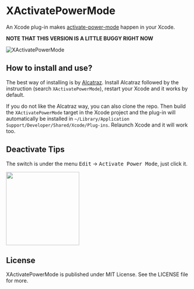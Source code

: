 # XActivatePowerMode

An Xcode plug-in makes [activate-power-mode](https://github.com/JoelBesada/activate-power-mode) happen in your Xcode.

**NOTE THAT THIS VERSION IS A LITTLE BUGGY RIGHT NOW**

![XActivatePowerMode](http://7d9o0x.com1.z0.glb.clouddn.com/XActivatePowerModepreview.gif)

## How to install and use?

The best way of installing is by [Alcatraz](http://alcatraz.io). Install Alcatraz followed by the instruction (search `XActivatePowerMode`), restart your Xcode and it works by default.

If you do not like the Alcatraz way, you can also clone the repo. Then build the `XActivatePowerMode` target in the Xcode project and the plug-in will automatically be installed in `~/Library/Application Support/Developer/Shared/Xcode/Plug-ins`. Relaunch Xcode and it will work too.

## Deactivate Tips

The switch is under the menu <kbd>Edit</kbd> -> <kbd>Activate Power Mode</kbd>, just click it.

<img src="http://7d9o0x.com1.z0.glb.clouddn.com/XActivatePowerModedeactivate-tips.png" width="200"/>

## License

XActivatePowerMode is published under MIT License. See the LICENSE file for more.
